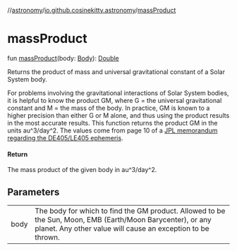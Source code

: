 //[astronomy](../../index.md)/[io.github.cosinekitty.astronomy](index.md)/[massProduct](mass-product.md)

# massProduct

fun [massProduct](mass-product.md)(body: [Body](-body/index.md)): [Double](https://kotlinlang.org/api/latest/jvm/stdlib/kotlin-stdlib/kotlin/-double/index.html)

Returns the product of mass and universal gravitational constant of a Solar System body.

For problems involving the gravitational interactions of Solar System bodies, it is helpful to know the product GM, where G = the universal gravitational constant and M = the mass of the body. In practice, GM is known to a higher precision than either G or M alone, and thus using the product results in the most accurate results. This function returns the product GM in the units au^3/day^2. The values come from page 10 of a [JPL memorandum regarding the DE405/LE405 ephemeris](https://web.archive.org/web/20120220062549/http://iau-comm4.jpl.nasa.gov/de405iom/de405iom.pdf).

#### Return

The mass product of the given body in au^3/day^2.

## Parameters

| | |
|---|---|
| body | The body for which to find the GM product. Allowed to be the Sun, Moon, EMB (Earth/Moon Barycenter), or any planet. Any other value will cause an exception to be thrown. |
